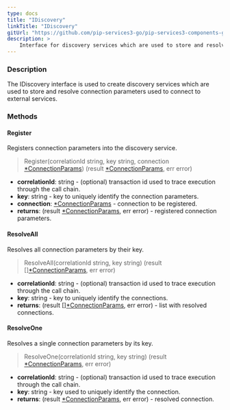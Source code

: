 ```yaml
---
type: docs
title: "IDiscovery"
linkTitle: "IDiscovery"
gitUrl: "https://github.com/pip-services3-go/pip-services3-components-go"
description: >
    Interface for discovery services which are used to store and resolve connection parameters to connect to external services.
---
```


### Description

The IDiscovery interface is used to create discovery services which are used to store and resolve connection parameters used to connect to external services.

### Methods

#### Register
Registers connection parameters into the discovery service.

> Register(correlationId string, key string, connection [*ConnectionParams](../connection_params)) (result [*ConnectionParams](../connection_params), err error)

- **correlationId**: string - (optional) transaction id used to trace execution through the call chain.
- **key**: string - key to uniquely identify the connection parameters.
- **connection**: [*ConnectionParams](../connection_params) - connection to be registered.
- **returns**: (result [*ConnectionParams](../connection_params), err error) - registered connection parameters.


#### ResolveAll
Resolves all connection parameters by their key.

> ResolveAll(correlationId string, key string) (result [][*ConnectionParams](../connection_params), err error)

- **correlationId**: string - (optional) transaction id used to trace execution through the call chain.
- **key**: string - key to uniquely identify the connections.
- **returns**: (result [][*ConnectionParams](../connection_params), err error) - list with resolved connections.


#### ResolveOne
Resolves a single connection parameters by its key.

> ResolveOne(correlationId string, key string) (result [*ConnectionParams](../connection_params), err error)

- **correlationId**: string - (optional) transaction id used to trace execution through the call chain.
- **key**: string - key used to uniquely identify the connection.
- **returns**: (result [*ConnectionParams](../connection_params), err error) - resolved connection.
